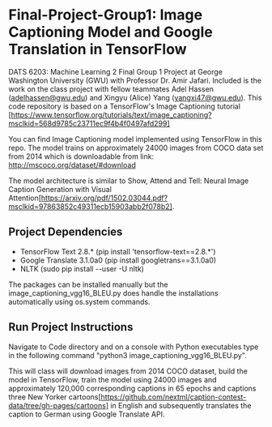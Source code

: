 # Final-Project-Group1: Image Captioning Model and Google Translation in TensorFlow
DATS 6203: Machine Learning 2 Final Group 1 Project at George Washington University (GWU) with Professor Dr. Amir Jafari. Included is the work on the class project with fellow teammates Adel Hassen (adelhassen@gwu.edu) and Xingyu (Alice) Yang (yangxi47@gwu.edu). This code repository is based on a TensorFlow's Image Captioning tutorial [https://www.tensorflow.org/tutorials/text/image_captioning?msclkid=568d9785c23711ec9f4b4f0497afd299]

You can find Image Captioning model implemented using TensorFlow in this repo. The model trains on approximately 24000 images from COCO data set from 2014 which is downloadable from link: http://mscoco.org/dataset/#download

The model architecture is similar to Show, Attend and Tell: Neural Image Caption Generation with Visual Attention[https://arxiv.org/pdf/1502.03044.pdf?msclkid=97863852c49311ecb15903abb2f078b2].


## Project Dependencies
  * TensorFlow Text 2.8.* (pip install 'tensorflow-text==2.8.*')
  * Google Translate 3.1.0a0 (pip install googletrans==3.1.0a0)
  * NLTK (sudo pip install --user -U nltk)

The packages can be installed manually but the image_captioning_vgg16_BLEU.py does handle the installations automatically using os.system commands.

## Run Project Instructions
Navigate to Code directory and on a console with Python executables type in the following command "python3 image_captioning_vgg16_BLEU.py". 

This will class will download images from 2014 COCO dataset, build the model in TensorFlow, train the model using 24000 images and approximately 120,000 corresponding captions in 65 epochs and captions three New Yorker cartoons[https://github.com/nextml/caption-contest-data/tree/gh-pages/cartoons] in English and subsequently translates the caption to German using Google Translate API.
